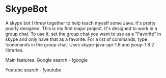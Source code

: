 # SkypeBot
A skype bot I threw together to help teach myself some Java. It's pretty poorly designed. This is my first major project. It's designed to work in a group chat. To use it, set the group chat you want to use as a "Favorite" in skype and only have that as a favorite. For a list of commands, type !commands in the group chat. Uses skype-java-api-1.6 and jsoup-1.8.2 libraries.

Main features: 
  Google search - !google <search>
  Youtube search - !youtube <search>
